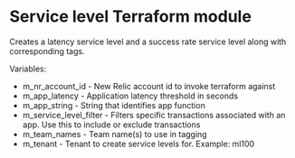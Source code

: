 # Service level Terraform module

Creates a latency service level and a success rate service level along with corresponding tags. 

Variables:
* m_nr_account_id - New Relic account id to invoke terraform against
* m_app_latency - Application latency threshold in seconds
* m_app_string - String that identifies app function
* m_service_level_filter - Filters specific transactions associated with an app. Use this to include or exclude transactions
* m_team_names - Team name(s) to use in tagging
* m_tenant - Tenant to create service levels for. Example: ml100
